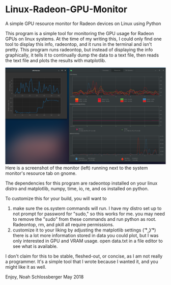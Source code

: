 # Linux-Radeon-GPU-Monitor
A simple GPU resource monitor for Radeon devices on Linux using Python

This program is a simple tool for monitoring the GPU usage for Radeon GPUs on linux systems.
At the time of my writing this, I could only find one tool to display this info, radeontop, and it runs in the terminal and isn't pretty.
This program runs radeontop, but instead of displaying the info graphically, it tells it to continually dump the data to a text file, then reads the text file and plots the results with matplotlib.

![alt text](https://github.com/nkschlos/Linux-Radeon-GPU-Monitor/blob/master/GPU%20monitor.png?raw=true)
Here is a screenshot of the monitor (left) running next to the system monitor's resource tab on gnome.

The dependencies for this program are radeontop installed on your linux distro
and matplotlib, numpy, time, io, re, and os installed on python.

To customize this for your build, you will want to

1. make sure the os.system commands will run. I have my distro set up to not prompt for password for "sudo," so this works for me.
   you may need to remove the "sudo" from these commands and run python as root. Radeontop, rm, and pkill all require permissions.
2. customize it to your liking by adjusting the matplotlib settings ( ͡° ͜ʖ ͡°)
   there is a lot more information stored in data you could plot, but I was only interested in GPU and VRAM usage.
   open data.txt in a file editor to see what is available.

I don't claim for this to be stable, fleshed-out, or concise, as I am not really a programmer.
It's a simple tool that I wrote because I wanted it, and you might like it as well.

Enjoy,
Noah Schlossberger
May 2018
